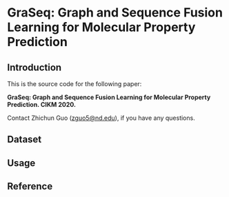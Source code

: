 # GraSeq: Graph and Sequence Fusion Learning for Molecular Property Prediction


## Introduction
This is the source code for the following paper: 

**GraSeq: Graph and Sequence Fusion Learning for Molecular Property Prediction. CIKM 2020.**

Contact Zhichun Guo (zguo5@nd.edu), if you have any questions.

## Dataset

## Usage

## Reference
